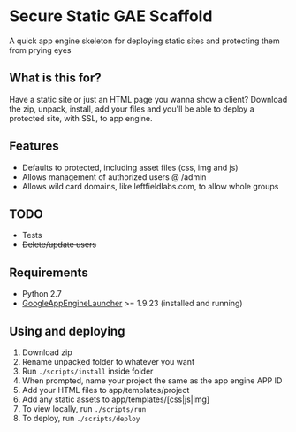 # Secure Static GAE Scaffold
A quick app engine skeleton for deploying static sites and protecting them from prying eyes

## What is this for?
Have a static site or just an HTML page you wanna show a client? Download the zip, unpack, install, add your files and you'll be able to deploy a protected site, with SSL, to app engine.

## Features
* Defaults to protected, including asset files (css, img and js)
* Allows management of authorized users @ /admin
* Allows wild card domains, like leftfieldlabs.com, to allow whole groups

## TODO
* Tests
* ~~Delete/update users~~

## Requirements
* Python 2.7
* [GoogleAppEngineLauncher](http://code.google.com/appengine/) >= 1.9.23 (installed and running)

## Using and deploying
1. Download zip
1. Rename unpacked folder to whatever you want
1. Run `./scripts/install` inside folder
1. When prompted, name your project the same as the app engine APP ID
1. Add your HTML files to app/templates/project
1. Add any static assets to app/templates/[css|js|img]
1. To view locally, run `./scripts/run`
1. To deploy, run `./scripts/deploy`
